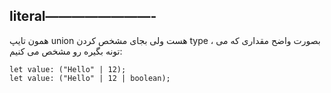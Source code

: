 ## literal————————-

همون تایپ union هست ولی بجای مشخص کردن type ، بصورت واضح مقداری که می تونه بگیره رو مشخص می کنیم:

```tsx
let value: ("Hello" | 12);
let value: ("Hello" | 12 | boolean);
```

